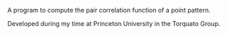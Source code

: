 A program to compute the pair correlation function of a point pattern.

Developed during my time at Princeton University in the Torquato Group.

